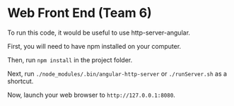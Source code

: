 # Web Front End (Team 6)

To run this code, it would be useful to use http-server-angular.

First, you will need to have npm installed on your computer.

Then, run ``npm install`` in the project folder.

Next, run ``./node_modules/.bin/angular-http-server`` or ``./runServer.sh`` as a shortcut.

Now, launch your web browser to ``http://127.0.0.1:8080``.